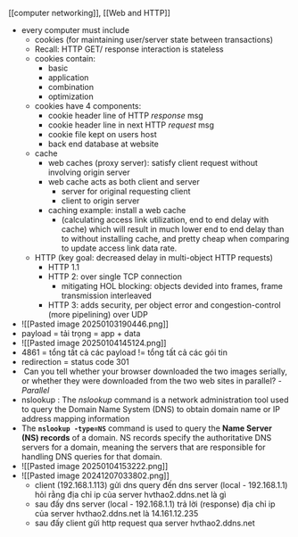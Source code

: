 [[computer networking]], [[Web and HTTP]]

- every computer must include
	- cookies (for maintaining user/server state between transactions) 
	- Recall: HTTP GET/ response interaction is stateless
	- cookies contain:
		- basic
		- application
		- combination
		- optimization
	- cookies have 4 components:
		- cookie header line of HTTP *response* msg
		- cookie header line in next HTTP *request* msg
		- cookie file kept on users host 
		- back end database at website
	- cache 
		- web caches (proxy server): satisfy client request without involving origin server
		- web cache acts as both client and server 
			- server for original requesting client
			- client to origin server
		- caching example: install a web cache
			- (calculating access link utilization, end to end delay with cache) which will result in much lower end to end delay than to without installing cache, and pretty cheap when comparing to update access link data rate.
	- HTTP (key goal: decreased delay in multi-object HTTP requests)
		- HTTP 1.1
		- HTTP 2: over single TCP connection
			- mitigating HOL blocking: objects devided into frames, frame transmission interleaved
		- HTTP 3: adds security, per object error and congestion-control (more pipelining) over UDP
- ![[Pasted image 20250103190446.png]]
- payload = tải trọng = app + data 
- ![[Pasted image 20250104145124.png]]
- 4861 = tổng tất cả các payload $!=$ tổng tất cả các gói tin
- redirection = status code 301
-  Can you tell whether your browser downloaded the two images serially, or whether they were downloaded from the two web sites in parallel? - *Parallel* 
- nslookup : The _nslookup_ command is a network administration tool used to query the Domain Name System (DNS) to obtain domain name or IP address mapping information
- The **`nslookup -type=NS`** command is used to query the **Name Server (NS) records** of a domain. NS records specify the authoritative DNS servers for a domain, meaning the servers that are responsible for handling DNS queries for that domain.
- ![[Pasted image 20250104153222.png]]
- ![[Pasted image 20241207033802.png]]
	- client (192.168.1.113) gửi dns query đến dns server (local - 192.168.1.1) hỏi rằng địa chỉ ip của server hvthao2.ddns.net là gì 
	- sau đấy dns server (local - 192.168.1.1) trả lời (response) địa chỉ ip của server hvthao2.ddns.net là 14.161.12.235 
	- sau đấy client gửi http request qua server hvthao2.ddns.net